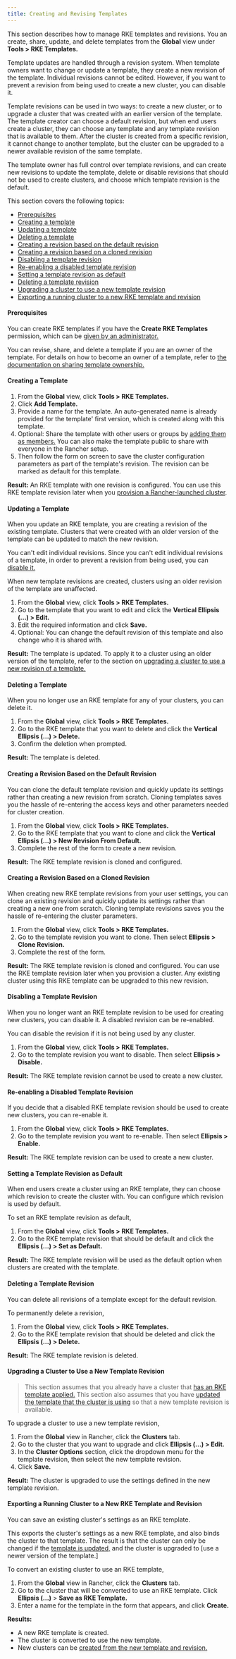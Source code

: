 ```yaml
---
title: Creating and Revising Templates
---
```


This section describes how to manage RKE templates and revisions. You an create, share, update, and delete templates from the **Global** view under **Tools > RKE Templates.**

Template updates are handled through a revision system. When template owners want to change or update a template, they create a new revision of the template. Individual revisions cannot be edited. However, if you want to prevent a revision from being used to create a new cluster, you can disable it.

Template revisions can be used in two ways: to create a new cluster, or to upgrade a cluster that was created with an earlier version of the template. The template creator can choose a default revision, but when end users create a cluster, they can choose any template and any template revision that is available to them. After the cluster is created from a specific revision, it cannot change to another template, but the cluster can be upgraded to a newer available revision of the same template.

The template owner has full control over template revisions, and can create new revisions to update the template, delete or disable revisions that should not be used to create clusters, and choose which template revision is the default.

This section covers the following topics:

- [Prerequisites](#prerequisites)
- [Creating a template](#creating-a-template)
- [Updating a template](#updating-a-template)
- [Deleting a template](#deleting-a-template)
- [Creating a revision based on the default revision](#creating-a-revision-based-on-the-default-revision)
- [Creating a revision based on a cloned revision](#creating-a-revision-based-on-a-cloned-revision)
- [Disabling a template revision](#disabling-a-template-revision)
- [Re-enabling a disabled template revision](#re-enabling-a-disabled-template-revision)
- [Setting a template revision as default](#setting-a-template-revision-as-default)
- [Deleting a template revision](#deleting-a-template-revision)
- [Upgrading a cluster to use a new template revision](#upgrading-a-cluster-to-use-a-new-template-revision)
- [Exporting a running cluster to a new RKE template and revision](#exporting-a-running-cluster-to-a-new-rke-template-and-revision)

#### Prerequisites

You can create RKE templates if you have the **Create RKE Templates** permission, which can be [given by an administrator.](/docs/admin-settings/rke-templates/creator-permissions)

You can revise, share, and delete a template if you are an owner of the template. For details on how to become an owner of a template, refer to [the documentation on sharing template ownership.](/docs/admin-settings/rke-templates/template-access-and-sharing/#sharing-ownership-of-templates)

#### Creating a Template

1. From the **Global** view, click **Tools > RKE Templates.**
1. Click **Add Template.**
1. Provide a name for the template. An auto-generated name is already provided for the template' first version, which is created along with this template.
1. Optional: Share the template with other users or groups by [adding them as members.](/docs/admin-settings/rke-templates/template-access-and-sharing/#sharing-templates-with-specific-users) You can also make the template public to share with everyone in the Rancher setup.
1. Then follow the form on screen to save the cluster configuration parameters as part of the template's revision. The revision can be marked as default for this template.

**Result:** An RKE template with one revision is configured. You can use this RKE template revision later when you [provision a Rancher-launched cluster](/docs/cluster-provisioning/rke-clusters).

#### Updating a Template

When you update an RKE template, you are creating a revision of the existing template. Clusters that were created with an older version of the template can be updated to match the new revision.

You can't edit individual revisions. Since you can't edit individual revisions of a template, in order to prevent a revision from being used, you can [disable it.](#disabling-a-template-revision)

When new template revisions are created, clusters using an older revision of the template are unaffected.

1. From the **Global** view, click **Tools > RKE Templates.**
1. Go to the template that you want to edit and click the **Vertical Ellipsis (...) > Edit.**
1. Edit the required information and click **Save.**
1. Optional: You can change the default revision of this template and also change who it is shared with.

**Result:** The template is updated. To apply it to a cluster using an older version of the template, refer to the section on [upgrading a cluster to use a new revision of a template.](#upgrading-a-cluster-to-use-a-new-template-revision)

#### Deleting a Template

When you no longer use an RKE template for any of your clusters, you can delete it.

1. From the **Global** view, click **Tools > RKE Templates.**
1. Go to the RKE template that you want to delete and click the **Vertical Ellipsis (...) > Delete.**
1. Confirm the deletion when prompted.

**Result:** The template is deleted.

#### Creating a Revision Based on the Default Revision

You can clone the default template revision and quickly update its settings rather than creating a new revision from scratch. Cloning templates saves you the hassle of re-entering the access keys and other parameters needed for cluster creation.

1. From the **Global** view, click **Tools > RKE Templates.**
1. Go to the RKE template that you want to clone and click the **Vertical Ellipsis (...) > New Revision From Default.**
1. Complete the rest of the form to create a new revision.

**Result:** The RKE template revision is cloned and configured.

#### Creating a Revision Based on a Cloned Revision

When creating new RKE template revisions from your user settings, you can clone an existing revision and quickly update its settings rather than creating a new one from scratch. Cloning template revisions saves you the hassle of re-entering the cluster parameters.

1. From the **Global** view, click **Tools > RKE Templates.**
1. Go to the template revision you want to clone. Then select **Ellipsis > Clone Revision.**
1. Complete the rest of the form.

**Result:** The RKE template revision is cloned and configured. You can use the RKE template revision later when you provision a cluster. Any existing cluster using this RKE template can be upgraded to this new revision.

#### Disabling a Template Revision

When you no longer want an RKE template revision to be used for creating new clusters, you can disable it. A disabled revision can be re-enabled.

You can disable the revision if it is not being used by any cluster.

1. From the **Global** view, click **Tools > RKE Templates.**
1. Go to the template revision you want to disable. Then select **Ellipsis > Disable.**

**Result:** The RKE template revision cannot be used to create a new cluster.

#### Re-enabling a Disabled Template Revision

If you decide that a disabled RKE template revision should be used to create new clusters, you can re-enable it.

1. From the **Global** view, click **Tools > RKE Templates.**
1. Go to the template revision you want to re-enable. Then select **Ellipsis > Enable.**

**Result:** The RKE template revision can be used to create a new cluster.

#### Setting a Template Revision as Default

When end users create a cluster using an RKE template, they can choose which revision to create the cluster with. You can configure which revision is used by default.

To set an RKE template revision as default,

1. From the **Global** view, click **Tools > RKE Templates.**
1. Go to the RKE template revision that should be default and click the **Ellipsis (...) > Set as Default.**

**Result:** The RKE template revision will be used as the default option when clusters are created with the template.

#### Deleting a Template Revision

You can delete all revisions of a template except for the default revision.

To permanently delete a revision,

1. From the **Global** view, click **Tools > RKE Templates.**
1. Go to the RKE template revision that should be deleted and click the **Ellipsis (...) > Delete.**

**Result:** The RKE template revision is deleted.

#### Upgrading a Cluster to Use a New Template Revision

> This section assumes that you already have a cluster that [has an RKE template applied.](/docs/admin-settings/rke-templates/applying-templates)
> This section also assumes that you have [updated the template that the cluster is using](#updating-a-template) so that a new template revision is available.

To upgrade a cluster to use a new template revision,

1. From the **Global** view in Rancher, click the **Clusters** tab.
1. Go to the cluster that you want to upgrade and click **Ellipsis (...) > Edit.**
1. In the **Cluster Options** section, click the dropdown menu for the template revision, then select the new template revision.
1. Click **Save.**

**Result:** The cluster is upgraded to use the settings defined in the new template revision.

#### Exporting a Running Cluster to a New RKE Template and Revision

You can save an existing cluster's settings as an RKE template.

This exports the cluster's settings as a new RKE template, and also binds the cluster to that template. The result is that the cluster can only be changed if the [template is updated,](/docs/admin-settings/rke-templates/creating-and-revising/#updating-a-template) and the cluster is upgraded to [use a newer version of the template.]

To convert an existing cluster to use an RKE template,

1. From the **Global** view in Rancher, click the **Clusters** tab.
1. Go to the cluster that will be converted to use an RKE template. Click **Ellipsis (...)** > **Save as RKE Template.**
1. Enter a name for the template in the form that appears, and click **Create.**

**Results:**

- A new RKE template is created.
- The cluster is converted to use the new template.
- New clusters can be [created from the new template and revision.](/docs/admin-settings/rke-templates/applying-templates/#creating-a-cluster-from-an-rke-template)
